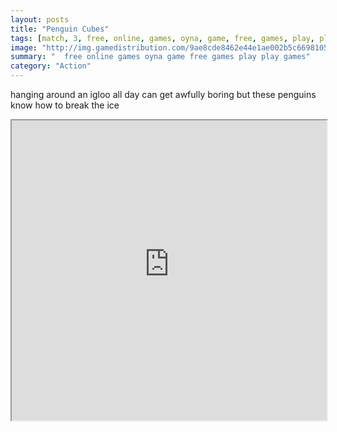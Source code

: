 ```yaml
---
layout: posts
title: "Penguin Cubes"
tags: [match, 3, free, online, games, oyna, game, free, games, play, play, games]
image: "http://img.gamedistribution.com/9ae8cde8462e44e1ae002b5c66981056.jpg"
summary: "  free online games oyna game free games play play games"
category: "Action"
---
```


hanging around an igloo all day can get awfully boring but these penguins know how to break the ice

<iframe width="100%" height="480px;" src="http://flash.gamedistribution.com?game=9ae8cde8462e44e1ae002b5c66981056"></iframe>